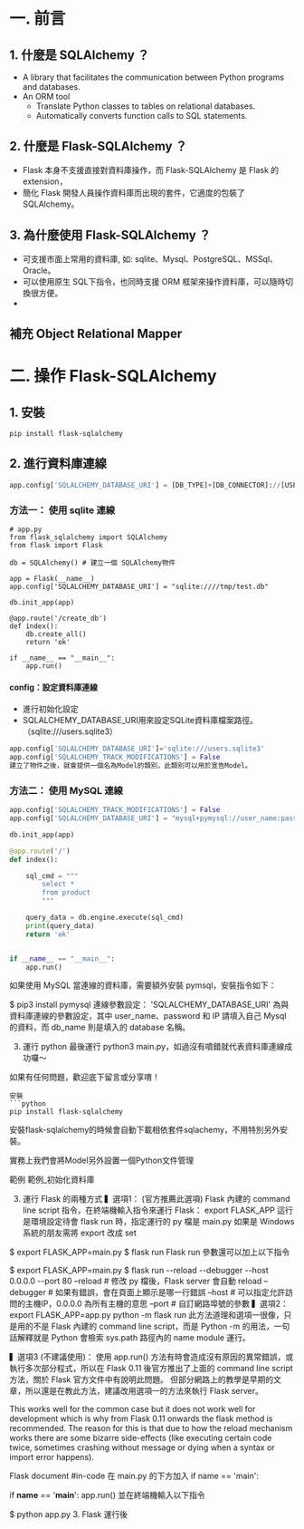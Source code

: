 
# 一. 前言
## 1. 什麼是 SQLAlchemy ？
- A library that facilitates the communication between Python programs and databases.
- An ORM tool
    -  Translate Python classes to tables on relational databases. 
    -  Automatically converts function calls to SQL statements.
## 2. 什麼是 Flask-SQLAlchemy ？
- Flask 本身不支援直接對資料庫操作，而 Flask-SQLAlchemy 是 Flask 的 extension，
- 簡化 Flask 開發人員操作資料庫而出現的套件，它適度的包裝了SQLAlchemy。

## 3. 為什麼使用 Flask-SQLAlchemy ？
- 可支援市面上常用的資料庫, 如: sqlite、Mysql、PostgreSQL、MSSql、Oracle。
- 可以使用原生 SQL下指令，也同時支援 ORM 框架來操作資料庫，可以隨時切換很方便。
- 
## 補充 Object Relational Mapper


# 二. 操作 Flask-SQLAlchemy 
## 1. 安裝
```
pip install flask-sqlalchemy
```
## 2. 進行資料庫連線
```python
app.config['SQLALCHEMY_DATABASE_URI'] = [DB_TYPE]+[DB_CONNECTOR]://[USERNAME]:[PASSWORD]@[HOST]:[PORT]/[DB_NAME]
```
### 方法一： 使用 sqlite 連線
```
# app.py
from flask_sqlalchemy import SQLAlchemy
from flask import Flask

db = SQLAlchemy() # 建立一個 SQLAlchemy物件

app = Flask(__name__)
app.config['SQLALCHEMY_DATABASE_URI'] = "sqlite:////tmp/test.db"

db.init_app(app)

@app.route('/create_db')
def index():
    db.create_all()
    return 'ok'

if __name__ == "__main__":
    app.run()
```
#### config：設定資料庫連線
- 進行初始化設定
- SQLALCHEMY_DATABASE_URI用來設定SQLite資料庫檔案路徑。（sqlite:///users.sqlite3）
```python
app.config['SQLALCHEMY_DATABASE_URI']='sqlite:///users.sqlite3'
app.config['SQLALCHEMY_TRACK_MODIFICATIONS'] = False
建立了物件之後，就會提供一個名為Model的類別，此類別可以用於宣告Model。
```
### 方法二： 使用 MySQL 連線
```python
app.config['SQLALCHEMY_TRACK_MODIFICATIONS'] = False
app.config['SQLALCHEMY_DATABASE_URI'] = "mysql+pymysql://user_name:password@IP:3306/db_name"

db.init_app(app)

@app.route('/')
def index():

    sql_cmd = """
        select *
        from product
        """

    query_data = db.engine.execute(sql_cmd)
    print(query_data)
    return 'ok'


if __name__ == "__main__":
    app.run()
```
如果使用 MySQL 當連線的資料庫，需要額外安裝 pymsql，安裝指令如下：

$ pip3 install pymysql
連線參數設定： 'SQLALCHEMY_DATABASE_URI' 為與資料庫連線的參數設定，其中 user_name、password 和 IP 請填入自己 Mysql 的資料，而 db_name 則是填入的 database 名稱。

3. 運行 python
最後運行 python3 main.py，如過沒有噴錯就代表資料庫連線成功囉～

如果有任何問題，歡迎底下留言或分享唷！
```
安裝
```python
pip install flask-sqlalchemy
```
安裝flask-sqlalchemy的時候會自動下載相依套件sqlachemy，不用特別另外安裝。

實務上我們會將Model另外設置一個Python文件管理

範例
範例_初始化資料庫

3. 運行 Flask 的兩種方式
▍選項1： (官方推薦此選項)
Flask 內建的 command line script 指令，在終端機輸入指令來運行 Flask：
export FLASK_APP 這行是環境設定待會 flask run 時，指定運行的 py 檔是 main.py
如果是 Windows 系統的朋友需將 export 改成 set

$ export FLASK_APP=main.py
$ flask run
Flask run 參數還可以加上以下指令

$ export FLASK_APP=main.py
$ flask run --reload --debugger --host 0.0.0.0 --port 80
–reload # 修改 py 檔後，Flask server 會自動 reload
–debugger # 如果有錯誤，會在頁面上顯示是哪一行錯誤
–host # 可以指定允許訪問的主機IP，0.0.0.0 為所有主機的意思
–port # 自訂網路埠號的參數
▍選項2：
export FLASK_APP=app.py
python -m flask run
此方法道理和選項一很像，只是用的不是 Flask 內建的 command line script，而是 Python -m <name> 的用法，一句話解釋就是 Python 會檢索 sys.path 路徑內的 name module 運行。

▍選項3 (不建議使用)：
使用 app.run() 方法有時會造成沒有原因的異常錯誤，或執行多次部分程式，所以在 Flask 0.11 後官方推出了上面的 command line script 方法，關於 Flask 官方文件中有說明此問題。
但部分網路上的教學是早期的文章，所以還是在教此方法，建議改用選項一的方法來執行 Flask server。

This works well for the common case but it does not work well for development which is why from Flask 0.11 onwards the flask method is recommended. The reason for this is that due to how the reload mechanism works there are some bizarre side-effects (like executing certain code twice, sometimes crashing without message or dying when a syntax or import error happens).

Flask document #in-code
在 main.py 的下方加入 if name == 'main':

if __name__ == '__main__':
    app.run()
並在終端機輸入以下指令

$ python app.py
3. Flask 運行後
